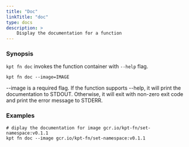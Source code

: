 ```yaml
---
title: "Doc"
linkTitle: "doc"
type: docs
description: >
    Display the documentation for a function
---
```


<!--mdtogo:Short
    Display the documentation for a function
-->

### Synopsis

<!--mdtogo:Long-->

`kpt fn doc` invokes the function container with `--help` flag.

```shell
kpt fn doc --image=IMAGE
```

--image is a required flag.
If the function supports --help, it will print the documentation to STDOUT.
Otherwise, it will exit with non-zero exit code and print the error message to
STDERR.

<!--mdtogo-->

### Examples

<!--mdtogo:Examples-->

```shell
# diplay the documentation for image gcr.io/kpt-fn/set-namespace:v0.1.1
kpt fn doc --image gcr.io/kpt-fn/set-namespace:v0.1.1
```

<!--mdtogo-->
